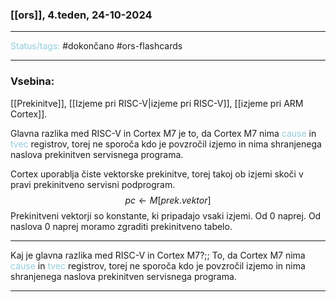 ### [[ors]], 4.teden, 24-10-2024
---

<font color="#92cddc">Status/tags:</font> #dokončano #ors-flashcards 

---

### Vsebina:

[[Prekinitve]],
[[Izjeme pri RISC-V|izjeme pri RISC-V]],
[[izjeme pri ARM Cortex]].

Glavna razlika med RISC-V in Cortex M7 je to, da Cortex M7 nima <font color="#92cddc">cause</font> in <font color="#92cddc">tvec</font> registrov, torej ne sporoča kdo je povzročil izjemo in nima shranjenega naslova prekinitven servisnega programa.

Cortex uporablja čiste vektorske prekinitve, torej takoj ob izjemi skoči v pravi prekinitveno servisni podprogram. $$pc \leftarrow M[prek. vektor]$$
Prekinitveni vektorji so konstante, ki pripadajo vsaki izjemi. Od $0$ naprej. Od naslova $0$ naprej moramo zgraditi prekinitveno tabelo.

---

Kaj je glavna razlika med RISC-V in Cortex M7?;; To, da Cortex M7 nima <font color="#92cddc">cause</font> in <font color="#92cddc">tvec</font> registrov, torej ne sporoča kdo je povzročil izjemo in nima shranjenega naslova prekinitven servisnega programa.

---
